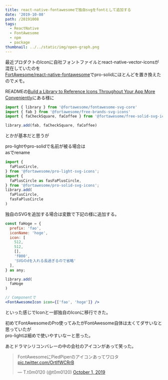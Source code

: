 ```yaml
---
title: react-native-fontawesomeで独自svgをfontとして追加する
date: '2019-10-08'
path: /20191008
tags:
  - ReactNative
  - FontAwesome
  - npm
  - package
thumbnail: ../../static/img/open-graph.png
---
```

最近プロダクトのIconに自社フォントファイルとreact-native-vector-iconsが混在していたのを\
[FortAwesome/react-native-fontawesome](https://github.com/FortAwesome/react-native-fontawesome)でpro-solidにほとんどを置き換えたのでメモ。

READMEの[Build a Library to Reference Icons Throughout Your App More Conveniently](https://github.com/FortAwesome/react-native-fontawesome#build-a-library-to-reference-icons-throughout-your-app-more-conveniently)にある様に

```js
import { library } from '@fortawesome/fontawesome-svg-core'
import { fab } from '@fortawesome/free-brands-svg-icons'
import { faCheckSquare, faCoffee } from '@fortawesome/free-solid-svg-icons'

library.add(fab, faCheckSquare, faCoffee)
```

とかが基本だと思うが

pro-lightやpro-solidで名前が被る場合は\
asでrename

```js
import {
  faPlusCircle,
} from '@fortawesome/pro-light-svg-icons';
import {
  faPlusCircle as fasFaPlusCircle,
} from '@fortawesome/pro-solid-svg-icons';
library.add(
  faPlusCircle,
  fasFaPlusCircle
)
```

独自のSVGを追加する場合は変数で下記の様に追加する。

```jsx
const faHoge = {
  prefix: 'fao',
  iconName: 'hoge',
  icon: [
    512,
    512,
    [],
    'f000',
    'SVGのdを入れる長過ぎるので省略'
  ],
} as any;

library.add(
  faHoge
)

// Componentで
<FontAwesomeIcon icon={['fao', 'hoge']} />
```

といった感じでIconと一部独自のIconに移行できた。

初めてFontAwesomeのPro使ってみたがFontAwesome自体は太くてダサいなと思っていたが\
pro-lightは細めで使いやすいなーと思った。

あとドラマシリコンバレーの中の会社のアイコンがあって笑った。

<blockquote class="twitter-tweet"><p lang="ja" dir="ltr">FontAwesomeにPiedPiperのアイコンあってワロタ <a href="https://t.co/OrtIfWCRrB">pic.twitter.com/OrtIfWCRrB</a></p>&mdash; T.t0m0120 (@t0m0120) <a href="https://twitter.com/t0m0120/status/1178943773151256576?ref_src=twsrc%5Etfw">October 1, 2019</a></blockquote> <script async src="https://platform.twitter.com/widgets.js" charset="utf-8"></script>

